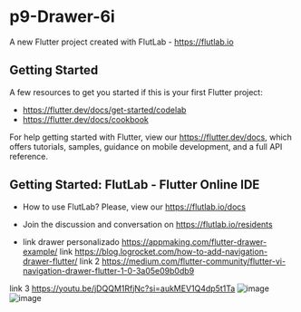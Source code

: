 # p9-Drawer-6i

A new Flutter project created with FlutLab - https://flutlab.io

## Getting Started

A few resources to get you started if this is your first Flutter project:

- https://flutter.dev/docs/get-started/codelab
- https://flutter.dev/docs/cookbook

For help getting started with Flutter, view our
https://flutter.dev/docs, which offers tutorials,
samples, guidance on mobile development, and a full API reference.

## Getting Started: FlutLab - Flutter Online IDE

- How to use FlutLab? Please, view our https://flutlab.io/docs
- Join the discussion and conversation on https://flutlab.io/residents

- link  drawer personalizado
https://appmaking.com/flutter-drawer-example/
link
https://blog.logrocket.com/how-to-add-navigation-drawer-flutter/
link 2
https://medium.com/flutter-community/flutter-vi-navigation-drawer-flutter-1-0-3a05e09b0db9

link 3
https://youtu.be/jDQQM1RfjNc?si=aukMEV1Q4dp5t1Ta
![image](https://github.com/UribeV128/MiDrawerUribe/assets/143779478/5fe3f835-5aaf-4f8b-b9be-28781a216b9d)
![image](https://github.com/UribeV128/MiDrawerUribe/assets/143779478/33fdf889-3ebe-4257-8ded-7a6e95e71c3b)



